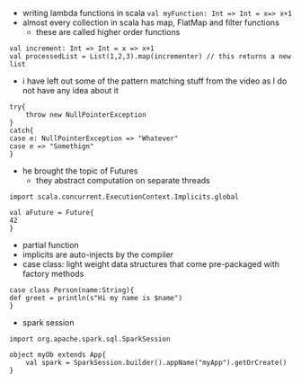 - writing lambda functions in scala
`val myFunction: Int => Int = x=> x+1`
- almost every collection in scala has map, FlatMap and filter functions
	- these are called higher order functions
```
val increment: Int => Int = x => x+1
val processedList = List(1,2,3).map(incrementer) // this returns a new list
```
- i have left out some of the pattern matching stuff from the video as I do not have any idea about it
```
try{
	throw new NullPointerException
}
catch{
case e: NullPointerException => "Whatever"
case e => "Somethign"
}
```
- he brought the topic of Futures
	- they abstract computation on separate threads
```
import scala.concurrent.ExecutionContext.Implicits.global

val aFuture = Future{
42
}
```
- partial function
- implicits are auto-injects by the compiler
- case class: light weight data structures that come pre-packaged with factory methods
```
case class Person(name:String){
def greet = println(s"Hi my name is $name")
}
```

- spark session
```
import org.apache.spark.sql.SparkSession

object myOb extends App{
	val spark = SparkSession.builder().appName("myApp").getOrCreate() 
}
```
